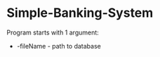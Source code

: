 Simple-Banking-System
=================
Program starts with 1 argument:

* -fileName - path to database
